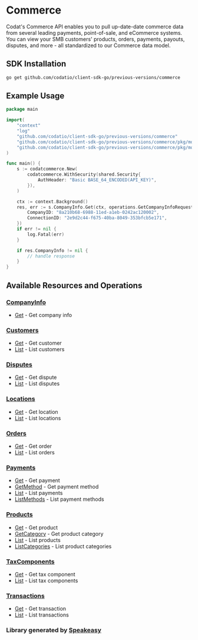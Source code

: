 # Commerce

<!-- Start Codat Library Description -->
Codat's Commerce API enables you to pull up-date-date commerce data from several leading payments, point-of-sale, and eCommerce systems.
You can view your SMB customers' products, orders, payments, payouts, disputes, and more - all standardized to our Commerce data model.
<!-- End Codat Library Description -->

<!-- Start SDK Installation -->
## SDK Installation

```bash
go get github.com/codatio/client-sdk-go/previous-versions/commerce
```
<!-- End SDK Installation -->

## Example Usage
<!-- Start SDK Example Usage -->


```go
package main

import(
	"context"
	"log"
	"github.com/codatio/client-sdk-go/previous-versions/commerce"
	"github.com/codatio/client-sdk-go/previous-versions/commerce/pkg/models/shared"
	"github.com/codatio/client-sdk-go/previous-versions/commerce/pkg/models/operations"
)

func main() {
    s := codatcommerce.New(
        codatcommerce.WithSecurity(shared.Security{
            AuthHeader: "Basic BASE_64_ENCODED(API_KEY)",
        }),
    )

    ctx := context.Background()
    res, err := s.CompanyInfo.Get(ctx, operations.GetCompanyInfoRequest{
        CompanyID: "8a210b68-6988-11ed-a1eb-0242ac120002",
        ConnectionID: "2e9d2c44-f675-40ba-8049-353bfcb5e171",
    })
    if err != nil {
        log.Fatal(err)
    }

    if res.CompanyInfo != nil {
        // handle response
    }
}
```
<!-- End SDK Example Usage -->

<!-- Start SDK Available Operations -->
## Available Resources and Operations


### [CompanyInfo](docs/sdks/companyinfo/README.md)

* [Get](docs/sdks/companyinfo/README.md#get) - Get company info

### [Customers](docs/sdks/customers/README.md)

* [Get](docs/sdks/customers/README.md#get) - Get customer
* [List](docs/sdks/customers/README.md#list) - List customers

### [Disputes](docs/sdks/disputes/README.md)

* [Get](docs/sdks/disputes/README.md#get) - Get dispute
* [List](docs/sdks/disputes/README.md#list) - List disputes

### [Locations](docs/sdks/locations/README.md)

* [Get](docs/sdks/locations/README.md#get) - Get location
* [List](docs/sdks/locations/README.md#list) - List locations

### [Orders](docs/sdks/orders/README.md)

* [Get](docs/sdks/orders/README.md#get) - Get order
* [List](docs/sdks/orders/README.md#list) - List orders

### [Payments](docs/sdks/payments/README.md)

* [Get](docs/sdks/payments/README.md#get) - Get payment
* [GetMethod](docs/sdks/payments/README.md#getmethod) - Get payment method
* [List](docs/sdks/payments/README.md#list) - List payments
* [ListMethods](docs/sdks/payments/README.md#listmethods) - List payment methods

### [Products](docs/sdks/products/README.md)

* [Get](docs/sdks/products/README.md#get) - Get product
* [GetCategory](docs/sdks/products/README.md#getcategory) - Get product category
* [List](docs/sdks/products/README.md#list) - List products
* [ListCategories](docs/sdks/products/README.md#listcategories) - List product categories

### [TaxComponents](docs/sdks/taxcomponents/README.md)

* [Get](docs/sdks/taxcomponents/README.md#get) - Get tax component
* [List](docs/sdks/taxcomponents/README.md#list) - List tax components

### [Transactions](docs/sdks/transactions/README.md)

* [Get](docs/sdks/transactions/README.md#get) - Get transaction
* [List](docs/sdks/transactions/README.md#list) - List transactions
<!-- End SDK Available Operations -->
### Library generated by [Speakeasy](https://docs.speakeasyapi.dev/docs/using-speakeasy/client-sdks)
